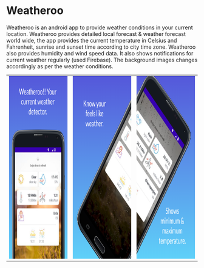 # Weatheroo
Weatheroo is an android app to provide weather conditions in your current location. Weatheroo provides detailed local forecast &amp; weather forecast world wide, the app provides the current temperature in Celsius and Fahrenheit, sunrise and sunset time according to city time zone. Weatheroo also provides humidity and wind speed data. It also shows notifications for current weather regularly (used Firebase). The background images changes accordingly as per the weather conditions.

<table>
  <tr>
    <td><img src="https://github.com/Dhananjai543/Weatheroo/blob/master/screen_1.png" width=270 height=480></td>
    <td><img src="https://github.com/Dhananjai543/Weatheroo/blob/master/screen_2.png" width=270 height=480></td>
    <td><img src="https://github.com/Dhananjai543/Weatheroo/blob/master/screen_3.png" width=270 height=480></td>
  </tr>
 </table>

